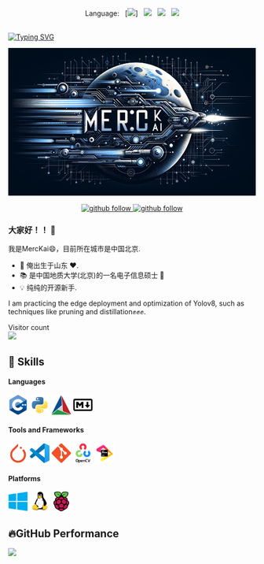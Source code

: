 <div align="center">
  Language:
  &nbsp;
  [<a title="Chinese" href="./README-Zh.md"><kbd><img width="20px" src="https://flagicons.lipis.dev/flags/4x3/cn.svg"></kbd></a>]
  &nbsp;
  <a title="English" href="./README.md"><kbd><img width="20px" src="https://flagicons.lipis.dev/flags/4x3/gb.svg"></kbd></a>
  &nbsp;
  <a title="Japanese" href="./README.ja.md"><kbd><img width="20px" src="https://flagicons.lipis.dev/flags/4x3/jp.svg"></kbd></a> 
  &nbsp;
  <a title="Korean" href="./README.kr.md"><kbd><img width="20px" src="https://flagicons.lipis.dev/flags/4x3/kr.svg"></kbd></a> 
  <br/>
  <br/>
</div>
  <p align="left">
  <a href="https://github.com/MercKAi">
  <img src="https://readme-typing-svg.demolab.com?font=Fira+Code&pause=100&multiline=true&random=false&width=500&height=80&lines=刘晨越+%7C+CUGB;AI+工程师（Rookie）+%7C+CV;深度学习模型+部署+推理+%7C+训练" alt="Typing SVG" />  
    <p align="center">
    <img src="https://github.com/MercKAi/MercKAi/blob/main/img/merkai.png" width="600" height="300">
    </p>
  </a>
  </p>
  
<p align="center"> 
<a href="https://github.com/MercKAi"> 
    <img src="https://komarev.com/ghpvc/?username=MercKAi&color=blue" height="25px" alt="github follow" /> 
</a>
<a href="https://github.com/MercKAi?tab=followers"> 
    <img src="https://img.shields.io/github/followers/MercKAi?label=Followers&style=plastic" height="25px" alt="github follow" /> </a>
</p> 



### 大家好！！ 👋

我是MercKai😄，目前所在城市是中国北京. 
- 📍 俺出生于山东 ❤.
- 📚 是中国地质大学(北京)的一名电子信息硕士 🏫 
- 💡 纯纯的开源新手. 

I am practicing the edge deployment and optimization of Yolov8, such as techniques like pruning and distillation✊✊✊.

<p align="left"> 
  Visitor count<br>
  <img src="https://profile-counter.glitch.me/MerKAi/count.svg" />
</p>

## 🧰 Skills

#### Languages

<p align="left"> 
  <a title="C++" href="https://isocpp.org/" target="_blank" rel="noreferrer"><img src="https://raw.githubusercontent.com/devicons/devicon/master/icons/cplusplus/cplusplus-original.svg" alt="c++" width="40" height="40"/></a> 
  <a title="Python" href="https://www.python.org" target="_blank" rel="noreferrer"><img src="https://raw.githubusercontent.com/devicons/devicon/master/icons/python/python-original.svg" alt="python" width="40" /></a> 
  <a title="CMake" href="https://cmake.org/" target="_blank" rel="noreferrer"><img src="https://raw.githubusercontent.com/devicons/devicon/master/icons/cmake/cmake-original.svg" alt="CMake" width="40" height="40"/></a>
  <a title="Markdown" href="https://markdown.com.cn/" target="_blank" rel="noreferrer"><img src="https://github.com/devicons/devicon/blob/master/icons/markdown/markdown-original.svg" alt="Markdown" width="40" height="40"/></a>
</p>

#### Tools and Frameworks

<p align="left"> 
  <a title="PyTorch" href="https://pytorch.org" target="_blank" rel="noreferrer"><img src="https://github.com/devicons/devicon/blob/master/icons/pytorch/pytorch-original.svg" alt="PyTorch" width="40" height="40"/></a> 
  <a title="VSCode" href="https://code.visualstudio.com/" target="_blank" rel="noreferrer"><img src="https://raw.githubusercontent.com/devicons/devicon/master/icons/vscode/vscode-original.svg" alt="VSCode" width="40" height="40"/></a>
  <a title="Git" href="https://git-scm.com/" target="_blank" rel="noreferrer"><img src="https://raw.githubusercontent.com/devicons/devicon/master/icons/git/git-original.svg" alt="git" width="40" height="40"/></a> 
  <a title="OpenCV" href="https://opencv.org/" target="_blank" rel="noreferrer"><img src="https://raw.githubusercontent.com/devicons/devicon/master/icons/opencv/opencv-original-wordmark.svg" alt="opencv" width="40" height="40"/></a> 
  <a title="JetbrainsToolBox" href="https://www.jetbrains.com/" target="_blank" rel="noreferrer"><img src="https://github.com/devicons/devicon/blob/master/icons/jetbrains/jetbrains-original.svg" alt="PyCharm" width="40" height="40"/></a>
</p>

#### Platforms

<p align="left">
  <a title="Microsoft Windows" href="https://www.microsoft.com/windows" target="_blank" rel="noreferrer"><img src="https://raw.githubusercontent.com/devicons/devicon/master/icons/windows8/windows8-original.svg" alt="windows" width="40" height="40"/></a> 
  <a title="Linux" href="https://www.linux.org/" target="_blank" rel="noreferrer"><img src="https://raw.githubusercontent.com/devicons/devicon/master/icons/linux/linux-original.svg" alt="linux" width="40" height="40"/></a> 
  <a title="Raspberry Pi" href="https://www.raspberrypi.com/" target="_blank" rel="noreferrer"><img src="https://raw.githubusercontent.com/devicons/devicon/master/icons/raspberrypi/raspberrypi-original.svg" alt="raspberrypi" width="40" height="40"/></a> 
</p>

## 🔥GitHub Performance

<img style="width: 50%" align="medium" src="https://github-readme-stats.vercel.app/api?username=MerKAi&show_icons=true&hide_border=true&count_private=true" />
